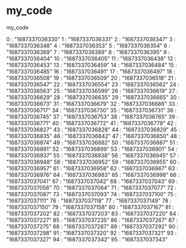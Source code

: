 # my_code
my_code











0
: 
"1687337036330"
1
: 
"1687337036331"
2
: 
"1687337036347"
3
: 
"1687337036348"
4
: 
"1687337036353"
5
: 
"1687337036354"
6
: 
"1687337036369"
7
: 
"1687337036389"
8
: 
"1687337036395"
9
: 
"1687337036404"
10
: 
"1687337036405"
11
: 
"1687337036438"
12
: 
"1687337036453"
13
: 
"1687337036459"
14
: 
"1687337036484"
15
: 
"1687337036485"
16
: 
"1687337036491"
17
: 
"1687337036497"
18
: 
"1687337036508"
19
: 
"1687337036509"
20
: 
"1687337036518"
21
: 
"1687337036547"
22
: 
"1687337036554"
23
: 
"1687337036562"
24
: 
"1687337036563"
25
: 
"1687337036599"
26
: 
"1687337036619"
27
: 
"1687337036629"
28
: 
"1687337036635"
29
: 
"1687337036665"
30
: 
"1687337036673"
31
: 
"1687337036679"
32
: 
"1687337036686"
33
: 
"1687337036717"
34
: 
"1687337036730"
35
: 
"1687337036731"
36
: 
"1687337036745"
37
: 
"1687337036753"
38
: 
"1687337036765"
39
: 
"1687337036771"
40
: 
"1687337036772"
41
: 
"1687337036779"
42
: 
"1687337036827"
43
: 
"1687337036828"
44
: 
"1687337036829"
45
: 
"1687337036835"
46
: 
"1687337036842"
47
: 
"1687337036850"
48
: 
"1687337036874"
49
: 
"1687337036882"
50
: 
"1687337036887"
51
: 
"1687337036891"
52
: 
"1687337036899"
53
: 
"1687337036901"
54
: 
"1687337036937"
55
: 
"1687337036938"
56
: 
"1687337036945"
57
: 
"1687337036948"
58
: 
"1687337036952"
59
: 
"1687337036955"
60
: 
"1687337036957"
61
: 
"1687337036958"
62
: 
"1687337036967"
63
: 
"1687337036976"
64
: 
"1687337036983"
65
: 
"1687337036998"
66
: 
"1687337037041"
67
: 
"1687337037042"
68
: 
"1687337037043"
69
: 
"1687337037056"
70
: 
"1687337037064"
71
: 
"1687337037077"
72
: 
"1687337037087"
73
: 
"1687337037093"
74
: 
"1687337037100"
75
: 
"1687337037111"
76
: 
"1687337037118"
77
: 
"1687337037149"
78
: 
"1687337037150"
79
: 
"1687337037158"
80
: 
"1687337037167"
81
: 
"1687337037202"
82
: 
"1687337037203"
83
: 
"1687337037220"
84
: 
"1687337037227"
85
: 
"1687337037235"
86
: 
"1687337037267"
87
: 
"1687337037275"
88
: 
"1687337037287"
89
: 
"1687337037292"
90
: 
"1687337037298"
91
: 
"1687337037320"
92
: 
"1687337037321"
93
: 
"1687337037327"
94
: 
"1687337037342"
95
: 
"1687337037343"
